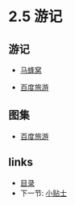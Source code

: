 # 2.5 游记

## 游记

* [马蜂窝](http://www.mafengwo.cn/travel-scenic-spot/mafengwo/11514.html)

* [百度旅游](http://lvyou.baidu.com/longqingxia)

## 图集

* [百度旅游](http://lvyou.baidu.com/pictravel/1399dc26ab6126dd44d6ee26)

## links
  * [目录](<preface.md>)
  * 下一节: [小贴士](<02.6.md>)